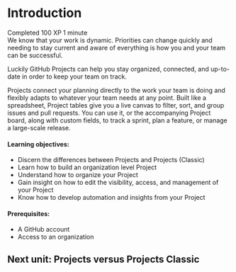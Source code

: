 # Introduction
Completed 100 XP 1 minute  
We know that your work is dynamic. Priorities can change quickly and needing to stay current and aware of everything is how you and your team can be successful.

Luckily GitHub Projects can help you stay organized, connected, and up-to-date in order to keep your team on track.

Projects connect your planning directly to the work your team is doing and flexibly adapts to whatever your team needs at any point. Built like a spreadsheet, Project tables give you a live canvas to filter, sort, and group issues and pull requests. You can use it, or the accompanying Project board, along with custom fields, to track a sprint, plan a feature, or manage a large-scale release.

#### Learning objectives:

- Discern the differences between Projects and Projects (Classic)  
- Learn how to build an organization level Project  
- Understand how to organize your Project  
- Gain insight on how to edit the visibility, access, and management of your Project  
- Know how to develop automation and insights from your Project
  
#### Prerequisites:
- A GitHub account
- Access to an organization

## Next unit: Projects versus Projects Classic
